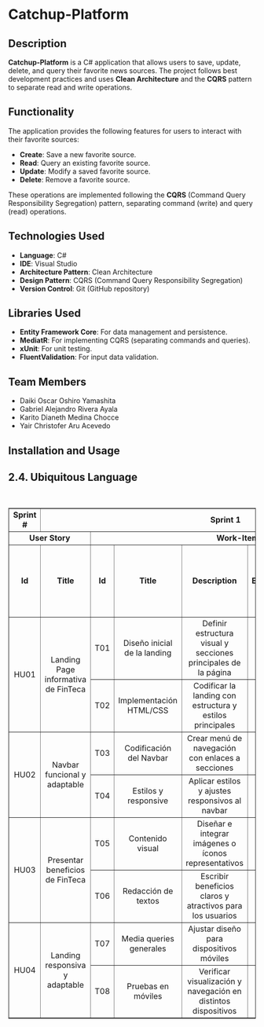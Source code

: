 # Catchup-Platform

## Description

**Catchup-Platform** is a C# application that allows users to save, update, delete, and query their favorite news sources. The project follows best development practices and uses **Clean Architecture** and the **CQRS** pattern to separate read and write operations.

## Functionality

The application provides the following features for users to interact with their favorite sources:

- **Create**: Save a new favorite source.
- **Read**: Query an existing favorite source.
- **Update**: Modify a saved favorite source.
- **Delete**: Remove a favorite source.

These operations are implemented following the **CQRS** (Command Query Responsibility Segregation) pattern, separating command (write) and query (read) operations.

## Technologies Used

- **Language**: C#
- **IDE**: Visual Studio
- **Architecture Pattern**: Clean Architecture
- **Design Pattern**: CQRS (Command Query Responsibility Segregation)
- **Version Control**: Git (GitHub repository)

## Libraries Used

- **Entity Framework Core**: For data management and persistence.
- **MediatR**: For implementing CQRS (separating commands and queries).
- **xUnit**: For unit testing.
- **FluentValidation**: For input data validation.

## Team Members

- Daiki Oscar Oshiro Yamashita
- Gabriel Alejandro Rivera Ayala
- Karito Dianeth Medina Chocce
- Yair Christofer Aru Acevedo

## Installation and Usage



## 2.4. Ubiquitous Language

<br>

<table align="center" border="1" width="90%" style="text-align:center">
    <tr>
       <td colspan="1"><b>Sprint #</b></td>
       <td colspan="7"><b>Sprint 1</b></td>
     </tr>
     <tr>
       <td colspan="2"><b>User Story</b></td>
       <td colspan="6"><b>Work-Item / Task</b></td>
     </tr>
     <tr>
       <td><b>Id</b></td>
       <td><b>Title</b></td>
       <td><b>Id</b></td>
       <td><b>Title</b></td>
       <td><b>Description</b></td>
       <td><b>Estimation(Hours)</b></td>
       <td><b>Assigned To</b></td>
       <td><b>Status (To-do / In-Process / To-Review / Done)</b></td>
     </tr>
     <tr>
       <td rowspan="2">HU01</td>
       <td rowspan="2">Landing Page informativa de FinTeca</td>
       <td>T01</td>
       <td>Diseño inicial de la landing</td>
       <td>Definir estructura visual y secciones principales de la página</td>
       <td>3</td>
       <td>Javier Murillo</td>
       <td>Done</td>
    </tr>
    <tr>
       <td>T02</td>
       <td>Implementación HTML/CSS</td>
       <td>Codificar la landing con estructura y estilos principales</td>
       <td>4</td>
       <td>Javier Murillo</td>
       <td>In-Process</td>
    </tr>
    <tr>
       <td rowspan="2">HU02</td>
       <td rowspan="2">Navbar funcional y adaptable</td>
       <td>T03</td>
       <td>Codificación del Navbar</td>
       <td>Crear menú de navegación con enlaces a secciones</td>
       <td>3</td>
       <td>Russell Romero</td>
       <td>Done</td>
    </tr>
    <tr>
       <td>T04</td>
       <td>Estilos y responsive</td>
       <td>Aplicar estilos y ajustes responsivos al navbar</td>
       <td>3</td>
       <td>Russell Romero</td>
       <td>To-Review</td>
    </tr>
    <tr>
       <td rowspan="2">HU03</td>
       <td rowspan="2">Presentar beneficios de FinTeca</td>
       <td>T05</td>
       <td>Contenido visual</td>
       <td>Diseñar e integrar imágenes o íconos representativos</td>
       <td>2</td>
       <td>Daiki Oshiro</td>
       <td>In-Process</td>
    </tr>
    <tr>
       <td>T06</td>
       <td>Redacción de textos</td>
       <td>Escribir beneficios claros y atractivos para los usuarios</td>
       <td>2</td>
       <td>Mathias</td>
       <td>To-do</td>
    </tr>
    <tr>
       <td rowspan="2">HU04</td>
       <td rowspan="2">Landing responsiva y adaptable</td>
       <td>T07</td>
       <td>Media queries generales</td>
       <td>Ajustar diseño para dispositivos móviles</td>
       <td>4</td>
       <td>Sergio Aguirre</td>
       <td>To-do</td>
    </tr>
    <tr>
       <td>T08</td>
       <td>Pruebas en móviles</td>
       <td>Verificar visualización y navegación en distintos dispositivos</td>
       <td>2</td>
       <td>Luis Montañez</td>
       <td>To-do</td>
    </tr>
</table>



